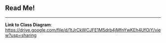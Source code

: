 ## Read Me!
---
**Link to Class Diagram**: https://drive.google.com/file/d/1tJrCkWCJFE1M5drb4jMfnYwKEh4UfOiY/view?usp=sharing
